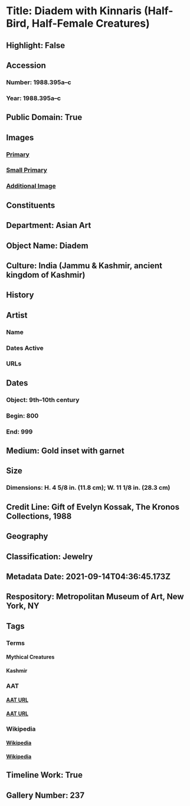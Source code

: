 # Title: Diadem with Kinnaris (Half-Bird, Half-Female Creatures)
## Highlight: False
## Accession
### Number: 1988.395a–c
### Year: 1988.395a–c
## Public Domain: True
## Images
### [Primary](https://images.metmuseum.org/CRDImages/as/original/DP-14791-023.jpg)
### [Small Primary](https://images.metmuseum.org/CRDImages/as/web-large/DP-14791-023.jpg)
### [Additional Image](https://images.metmuseum.org/CRDImages/as/original/DT9229.jpg)
## Constituents
## Department: Asian Art
## Object Name: Diadem
## Culture: India (Jammu & Kashmir, ancient kingdom of Kashmir)
## History
## Artist
### Name
### Dates Active
### URLs
## Dates
### Object: 9th–10th century
### Begin: 800
### End: 999
## Medium: Gold inset with garnet
## Size
### Dimensions: H. 4 5/8 in. (11.8 cm); W. 11 1/8 in. (28.3 cm)
## Credit Line: Gift of Evelyn Kossak, The Kronos Collections, 1988
## Geography
## Classification: Jewelry
## Metadata Date: 2021-09-14T04:36:45.173Z
## Respository: Metropolitan Museum of Art, New York, NY
## Tags
### Terms
#### Mythical Creatures
#### Kashmir
### AAT
#### [AAT URL](http://vocab.getty.edu/page/aat/300375725)
#### [AAT URL](http://vocab.getty.edu/page/aat/300018817)
### Wikipedia
#### [Wikipedia]()
#### [Wikipedia]()
## Timeline Work: True
## Gallery Number: 237